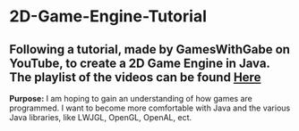 # 2D-Game-Engine-Tutorial
## Following a tutorial, made by GamesWithGabe on YouTube, to create a 2D Game Engine in Java. The playlist of the videos can be found [Here](https://www.youtube.com/watch?v=VyKE7vz65rY&list=PLtrSb4XxIVbp8AKuEAlwNXDxr99e3woGE)

__Purpose:__ I am hoping to gain an understanding of how games are programmed. I want to become more comfortable with Java and the various Java libraries, like LWJGL, OpenGL, OpenAL, ect.
